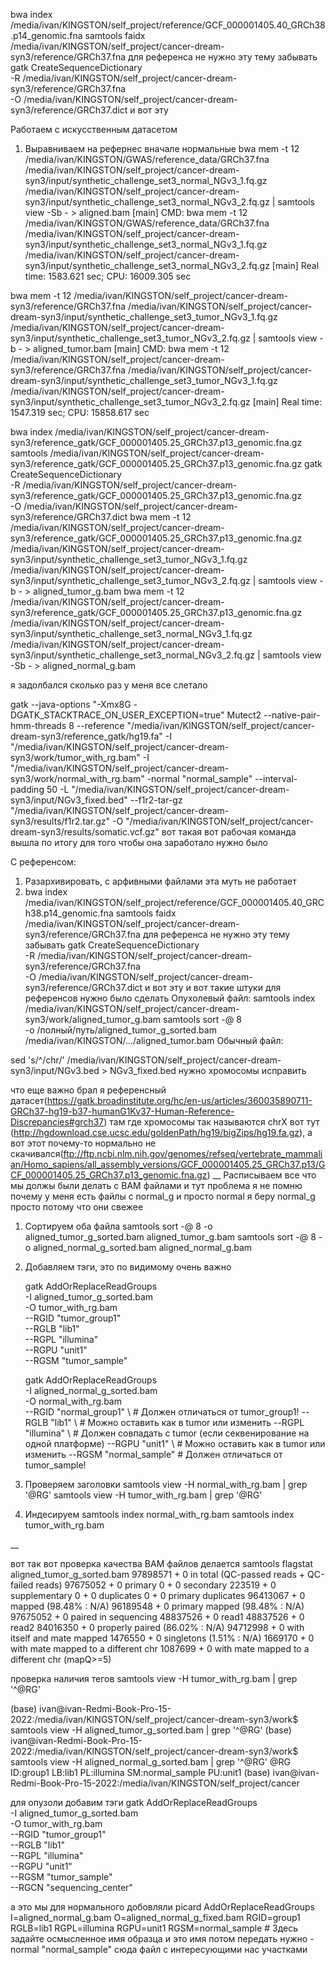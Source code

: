 bwa index /media/ivan/KINGSTON/self_project/reference/GCF_000001405.40_GRCh38.p14_genomic.fna
samtools faidx /media/ivan/KINGSTON/self_project/cancer-dream-syn3/reference/GRCh37.fna для референса не нужно эту тему забывать 
gatk CreateSequenceDictionary \
  -R /media/ivan/KINGSTON/self_project/cancer-dream-syn3/reference/GRCh37.fna \
  -O /media/ivan/KINGSTON/self_project/cancer-dream-syn3/reference/GRCh37.dict и вот эту 

Работаем с искусственным датасетом 

1) Выравниваем на рефернес вначале нормальные
   bwa mem -t 12 /media/ivan/KINGSTON/GWAS/reference_data/GRCh37.fna /media/ivan/KINGSTON/self_project/cancer-dream-syn3/input/synthetic_challenge_set3_normal_NGv3_1.fq.gz /media/ivan/KINGSTON/self_project/cancer-dream-syn3/input/synthetic_challenge_set3_normal_NGv3_2.fq.gz | samtools view -Sb - > aligned.bam
   [main] CMD: bwa mem -t 12 /media/ivan/KINGSTON/GWAS/reference_data/GRCh37.fna /media/ivan/KINGSTON/self_project/cancer-dream-syn3/input/synthetic_challenge_set3_normal_NGv3_1.fq.gz /media/ivan/KINGSTON/self_project/cancer-dream-syn3/input/synthetic_challenge_set3_normal_NGv3_2.fq.gz
[main] Real time: 1583.621 sec; CPU: 16009.305 sec

bwa mem -t 12 /media/ivan/KINGSTON/self_project/cancer-dream-syn3/reference/GRCh37.fna /media/ivan/KINGSTON/self_project/cancer-dream-syn3/input/synthetic_challenge_set3_tumor_NGv3_1.fq.gz /media/ivan/KINGSTON/self_project/cancer-dream-syn3/input/synthetic_challenge_set3_tumor_NGv3_2.fq.gz | samtools view -b - > aligned_tumor.bam
[main] CMD: bwa mem -t 12 /media/ivan/KINGSTON/self_project/cancer-dream-syn3/reference/GRCh37.fna /media/ivan/KINGSTON/self_project/cancer-dream-syn3/input/synthetic_challenge_set3_tumor_NGv3_1.fq.gz /media/ivan/KINGSTON/self_project/cancer-dream-syn3/input/synthetic_challenge_set3_tumor_NGv3_2.fq.gz
[main] Real time: 1547.319 sec; CPU: 15858.617 sec






bwa index /media/ivan/KINGSTON/self_project/cancer-dream-syn3/reference_gatk/GCF_000001405.25_GRCh37.p13_genomic.fna.gz
samtools /media/ivan/KINGSTON/self_project/cancer-dream-syn3/reference_gatk/GCF_000001405.25_GRCh37.p13_genomic.fna.gz 
gatk CreateSequenceDictionary \
  -R /media/ivan/KINGSTON/self_project/cancer-dream-syn3/reference_gatk/GCF_000001405.25_GRCh37.p13_genomic.fna.gz \
  -O /media/ivan/KINGSTON/self_project/cancer-dream-syn3/reference/GRCh37.dict
bwa mem -t 12 /media/ivan/KINGSTON/self_project/cancer-dream-syn3/reference_gatk/GCF_000001405.25_GRCh37.p13_genomic.fna.gz /media/ivan/KINGSTON/self_project/cancer-dream-syn3/input/synthetic_challenge_set3_tumor_NGv3_1.fq.gz /media/ivan/KINGSTON/self_project/cancer-dream-syn3/input/synthetic_challenge_set3_tumor_NGv3_2.fq.gz | samtools view -b - > aligned_tumor_g.bam
bwa mem -t 12  /media/ivan/KINGSTON/self_project/cancer-dream-syn3/reference_gatk/GCF_000001405.25_GRCh37.p13_genomic.fna.gz /media/ivan/KINGSTON/self_project/cancer-dream-syn3/input/synthetic_challenge_set3_normal_NGv3_1.fq.gz /media/ivan/KINGSTON/self_project/cancer-dream-syn3/input/synthetic_challenge_set3_normal_NGv3_2.fq.gz | samtools view -Sb - > aligned_normal_g.bam


я задолбался сколько раз у меня все слетало 

gatk --java-options "-Xmx8G -DGATK_STACKTRACE_ON_USER_EXCEPTION=true"   Mutect2   --native-pair-hmm-threads 8   --reference "/media/ivan/KINGSTON/self_project/cancer-dream-syn3/reference_gatk/hg19.fa"   -I "/media/ivan/KINGSTON/self_project/cancer-dream-syn3/work/tumor_with_rg.bam"   -I "/media/ivan/KINGSTON/self_project/cancer-dream-syn3/work/normal_with_rg.bam"   -normal "normal_sample"   --interval-padding 50   -L "/media/ivan/KINGSTON/self_project/cancer-dream-syn3/input/NGv3_fixed.bed"   --f1r2-tar-gz "/media/ivan/KINGSTON/self_project/cancer-dream-syn3/results/f1r2.tar.gz"   -O "/media/ivan/KINGSTON/self_project/cancer-dream-syn3/results/somatic.vcf.gz" вот такая вот рабочая команда вышла по итогу 
для того чтобы она заработало нужно было 

С референсом: 
1) Разархивировать, с арфивными файлами эта муть не работает
2) bwa index /media/ivan/KINGSTON/self_project/reference/GCF_000001405.40_GRCh38.p14_genomic.fna
samtools faidx /media/ivan/KINGSTON/self_project/cancer-dream-syn3/reference/GRCh37.fna для референса не нужно эту тему забывать 
gatk CreateSequenceDictionary \
  -R /media/ivan/KINGSTON/self_project/cancer-dream-syn3/reference/GRCh37.fna \
  -O /media/ivan/KINGSTON/self_project/cancer-dream-syn3/reference/GRCh37.dict и вот эту и вот такие штуки для референсов нужно было сделать
Опухолевый файл: 
samtools index /media/ivan/KINGSTON/self_project/cancer-dream-syn3/work/aligned_tumor_g.bam
samtools sort -@ 8 \
  -o /полный/путь/aligned_tumor_g_sorted.bam \
  /media/ivan/KINGSTON/.../aligned_tumor.bam
Обычный файл:

sed 's/^/chr/' /media/ivan/KINGSTON/self_project/cancer-dream-syn3/input/NGv3.bed > NGv3_fixed.bed
нужно хромосомы исправить

что еще важно брал я референсный датасет(https://gatk.broadinstitute.org/hc/en-us/articles/360035890711-GRCh37-hg19-b37-humanG1Kv37-Human-Reference-Discrepancies#grch37) там где хромосомы так называются chrX
вот тут (http://hgdownload.cse.ucsc.edu/goldenPath/hg19/bigZips/hg19.fa.gz), а вот этот почему-то нормально не скачивался(ftp://ftp.ncbi.nlm.nih.gov/genomes/refseq/vertebrate_mammalian/Homo_sapiens/all_assembly_versions/GCF_000001405.25_GRCh37.p13/GCF_000001405.25_GRCh37.p13_genomic.fna.gz) 
__
Расписываем все что мы должы были делать с BAM файлами
и тут проблема я не помню почему у меня есть файлы с normal_g и просто normal я беру normal_g просто потому что они свежее
1) Сортируем оба файла
   samtools sort -@ 8 -o aligned_tumor_g_sorted.bam aligned_tumor_g.bam
   samtools sort -@ 8 -o aligned_normal_g_sorted.bam aligned_normal_g.bam
2) Добавляем тэги, это по видимому очень важно
   
   gatk AddOrReplaceReadGroups \
    -I aligned_tumor_g_sorted.bam \
    -O tumor_with_rg.bam \
    --RGID "tumor_group1" \
    --RGLB "lib1" \
    --RGPL "illumina" \
    --RGPU "unit1" \
    --RGSM "tumor_sample"
   
   gatk AddOrReplaceReadGroups \
    -I aligned_normal_g_sorted.bam \
    -O normal_with_rg.bam \
    --RGID "normal_group1" \          # Должен отличаться от tumor_group1!
    --RGLB "lib1" \                  # Можно оставить как в tumor или изменить
    --RGPL "illumina" \              # Должен совпадать с tumor (если секвенирование на одной платформе)
    --RGPU "unit1" \                 # Можно оставить как в tumor или изменить
    --RGSM "normal_sample"           # Должен отличаться от tumor_sample!

3) Проверяем заголовки
   samtools view -H normal_with_rg.bam | grep '@RG'
   samtools view -H tumor_with_rg.bam | grep '@RG'
5) Индесируем
   samtools index normal_with_rg.bam
   samtools index tumor_with_rg.bam

   

__

вот так вот проверка качества  BAM файлов делается 
samtools flagstat aligned_tumor_g_sorted.bam
97898571 + 0 in total (QC-passed reads + QC-failed reads)
97675052 + 0 primary
0 + 0 secondary
223519 + 0 supplementary
0 + 0 duplicates
0 + 0 primary duplicates
96413067 + 0 mapped (98.48% : N/A)
96189548 + 0 primary mapped (98.48% : N/A)
97675052 + 0 paired in sequencing
48837526 + 0 read1
48837526 + 0 read2
84016350 + 0 properly paired (86.02% : N/A)
94712998 + 0 with itself and mate mapped
1476550 + 0 singletons (1.51% : N/A)
1669170 + 0 with mate mapped to a different chr
1087699 + 0 with mate mapped to a different chr (mapQ>=5)

проверка наличия тегов 
samtools view -H tumor_with_rg.bam | grep '^@RG'

(base) ivan@ivan-Redmi-Book-Pro-15-2022:/media/ivan/KINGSTON/self_project/cancer-dream-syn3/work$ samtools view -H aligned_tumor_g_sorted.bam | grep '^@RG'
(base) ivan@ivan-Redmi-Book-Pro-15-2022:/media/ivan/KINGSTON/self_project/cancer-dream-syn3/work$ samtools view -H aligned_normal_g_sorted.bam | grep '^@RG'
@RG	ID:group1	LB:lib1	PL:illumina	SM:normal_sample	PU:unit1
(base) ivan@ivan-Redmi-Book-Pro-15-2022:/media/ivan/KINGSTON/self_project/cancer

для опузоли добавим тэги 
gatk AddOrReplaceReadGroups \
    -I aligned_tumor_g_sorted.bam \
    -O tumor_with_rg.bam \
    --RGID "tumor_group1" \
    --RGLB "lib1" \
    --RGPL "illumina" \
    --RGPU "unit1" \
    --RGSM "tumor_sample" \
    --RGCN "sequencing_center"

а это мы для нормального добовляли 
picard AddOrReplaceReadGroups     I=aligned_normal_g.bam     O=aligned_normal_g_fixed.bam     RGID=group1     RGLB=lib1     RGPL=illumina     RGPU=unit1     RGSM=normal_sample  # Здесь задайте осмысленное имя образца и это имя потом передать нужно -normal "normal_sample" сюда
файл с интересующими нас участками


  
